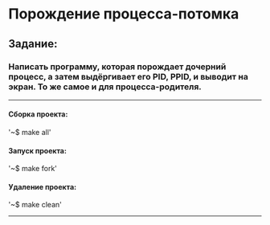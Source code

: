# Порождение процесса-потомка
## Задание: 
### Написать программу, которая порождает дочерний процесс, а затем выдёргивает его PID, PPID, и выводит на экран. То же самое и для процесса-родителя.
____

#### Сборка проекта:

'~$ make all'

#### Запуск проекта:

'~$ make fork'

#### Удаление проекта:

'~$ make clean'
____

